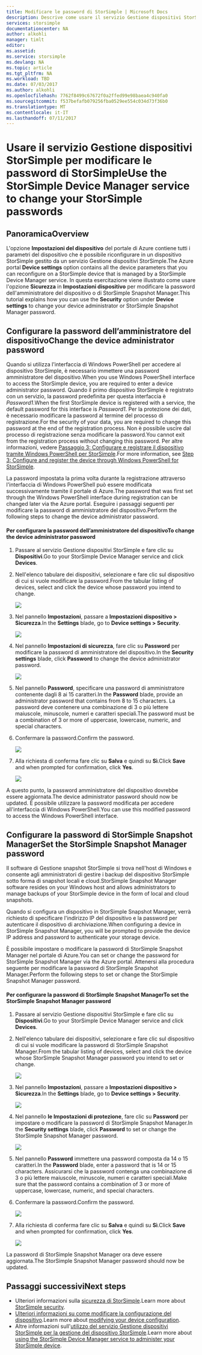 ```yaml
---
title: Modificare le password di StorSimple | Microsoft Docs
description: Descrive come usare il servizio Gestione dispositivi StorSimple per modificare le password di StorSimple Snapshot Manager e di amministratore del dispositivo.
services: storsimple
documentationcenter: NA
author: alkohli
manager: timlt
editor: 
ms.assetid: 
ms.service: storsimple
ms.devlang: NA
ms.topic: article
ms.tgt_pltfrm: NA
ms.workload: TBD
ms.date: 07/03/2017
ms.author: alkohli
ms.openlocfilehash: 7762f8499c67672f0a2ffed99e98baea4c940fa0
ms.sourcegitcommit: f537befafb079256fba0529ee554c034d73f36b0
ms.translationtype: MT
ms.contentlocale: it-IT
ms.lasthandoff: 07/11/2017
---
```

# <a name="use-the-storsimple-device-manager-service-to-change-your-storsimple-passwords"></a><span data-ttu-id="aef40-103">Usare il servizio Gestione dispositivi StorSimple per modificare le password di StorSimple</span><span class="sxs-lookup"><span data-stu-id="aef40-103">Use the StorSimple Device Manager service to change your StorSimple passwords</span></span>

## <a name="overview"></a><span data-ttu-id="aef40-104">Panoramica</span><span class="sxs-lookup"><span data-stu-id="aef40-104">Overview</span></span>
<span data-ttu-id="aef40-105">L'opzione **Impostazioni del dispositivo** del portale di Azure contiene tutti i parametri del dispositivo che è possibile riconfigurare in un dispositivo StorSimple gestito da un servizio Gestione dispositivi StorSimple.</span><span class="sxs-lookup"><span data-stu-id="aef40-105">The Azure portal **Device settings** option contains all the device parameters that you can reconfigure on a StorSimple device that is managed by a StorSimple Device Manager service.</span></span> <span data-ttu-id="aef40-106">In questa esercitazione viene illustrato come usare l'opzione **Sicurezza** in **Impostazioni dispositivo** per modificare la password dell'amministratore del dispositivo o di StorSimple Snapshot Manager.</span><span class="sxs-lookup"><span data-stu-id="aef40-106">This tutorial explains how you can use the **Security** option under **Device settings** to change your device administrator or StorSimple Snapshot Manager password.</span></span>

## <a name="change-the-device-administrator-password"></a><span data-ttu-id="aef40-107">Configurare la password dell’amministratore del dispositivo</span><span class="sxs-lookup"><span data-stu-id="aef40-107">Change the device administrator password</span></span>
<span data-ttu-id="aef40-108">Quando si utilizza l'interfaccia di Windows PowerShell per accedere al dispositivo StorSimple, è necessario immettere una password amministratore del dispositivo.</span><span class="sxs-lookup"><span data-stu-id="aef40-108">When you use Windows PowerShell interface to access the StorSimple device, you are required to enter a device administrator password.</span></span> <span data-ttu-id="aef40-109">Quando il primo dispositivo StorSimple è registrato con un servizio, la password predefinita per questa interfaccia è *Password1*.</span><span class="sxs-lookup"><span data-stu-id="aef40-109">When the first StorSimple device is registered with a service, the default password for this interface is *Password1*.</span></span> <span data-ttu-id="aef40-110">Per la protezione dei dati, è necessario modificare la password al termine del processo di registrazione.</span><span class="sxs-lookup"><span data-stu-id="aef40-110">For the security of your data, you are required to change this password at the end of the registration process.</span></span> <span data-ttu-id="aef40-111">Non è possibile uscire dal processo di registrazione senza modificare la password.</span><span class="sxs-lookup"><span data-stu-id="aef40-111">You cannot exit from the registration process without changing this password.</span></span> <span data-ttu-id="aef40-112">Per altre informazioni, vedere [Passaggio 3: Configurare e registrare il dispositivo tramite Windows PowerShell per StorSimple](storsimple-8000-deployment-walkthrough-u2.md#step-3-configure-and-register-the-device-through-windows-powershell-for-storsimple).</span><span class="sxs-lookup"><span data-stu-id="aef40-112">For more information, see [Step 3: Configure and register the device through Windows PowerShell for StorSimple](storsimple-8000-deployment-walkthrough-u2.md#step-3-configure-and-register-the-device-through-windows-powershell-for-storsimple).</span></span>

<span data-ttu-id="aef40-113">La password impostata la prima volta durante la registrazione attraverso l'interfaccia di Windows PowerShell può essere modificata successivamente tramite il portale di Azure.</span><span class="sxs-lookup"><span data-stu-id="aef40-113">The password that was first set through the Windows PowerShell interface during registration can be changed later via the Azure portal.</span></span> <span data-ttu-id="aef40-114">Eseguire i passaggi seguenti per modificare la password di amministratore del dispositivo.</span><span class="sxs-lookup"><span data-stu-id="aef40-114">Perform the following steps to change the device administrator password.</span></span>

#### <a name="to-change-the-device-administrator-password"></a><span data-ttu-id="aef40-115">Per configurare la password dell’amministratore del dispositivo</span><span class="sxs-lookup"><span data-stu-id="aef40-115">To change the device administrator password</span></span>
1. <span data-ttu-id="aef40-116">Passare al servizio Gestione dispositivi StorSimple e fare clic su **Dispositivi**.</span><span class="sxs-lookup"><span data-stu-id="aef40-116">Go to your StorSimple Device Manager service and click **Devices**.</span></span>

2. <span data-ttu-id="aef40-117">Nell'elenco tabulare dei dispositivi, selezionare e fare clic sul dispositivo di cui si vuole modificare la password.</span><span class="sxs-lookup"><span data-stu-id="aef40-117">From the tabular listing of devices, select and click the device whose password you intend to change.</span></span>

    ![](./media/storsimple-8000-change-passwords/changepwd1.png)

3. <span data-ttu-id="aef40-118">Nel pannello **Impostazioni**, passare a **Impostazioni dispositivo > Sicurezza**.</span><span class="sxs-lookup"><span data-stu-id="aef40-118">In the **Settings** blade, go to **Device settings > Security**.</span></span>

    ![](./media/storsimple-8000-change-passwords/changepwd2.png)

4. <span data-ttu-id="aef40-119">Nel pannello **Impostazioni di sicurezza**, fare clic su **Password** per modificare la password di amministratore del dispositivo.</span><span class="sxs-lookup"><span data-stu-id="aef40-119">In the **Security settings** blade, click **Password** to change the device administrator password.</span></span>

    ![](./media/storsimple-8000-change-passwords/changepwd3.png)

5. <span data-ttu-id="aef40-120">Nel pannello **Password**, specificare una password di amministratore contenente dagli 8 ai 15 caratteri.</span><span class="sxs-lookup"><span data-stu-id="aef40-120">In the **Password** blade, provide an administrator password that contains from 8 to 15 characters.</span></span> <span data-ttu-id="aef40-121">La password deve contenere una combinazione di 3 o più lettere maiuscole, minuscole, numeri e caratteri speciali.</span><span class="sxs-lookup"><span data-stu-id="aef40-121">The password must be a combination of 3 or more of uppercase, lowercase, numeric, and special characters.</span></span>

6. <span data-ttu-id="aef40-122">Confermare la password.</span><span class="sxs-lookup"><span data-stu-id="aef40-122">Confirm the password.</span></span>

    ![](./media/storsimple-8000-change-passwords/changepwd4.png)

7. <span data-ttu-id="aef40-123">Alla richiesta di conferma fare clic su **Salva** e quindi su **Sì**.</span><span class="sxs-lookup"><span data-stu-id="aef40-123">Click **Save** and when prompted for confirmation, click **Yes**.</span></span>

    ![](./media/storsimple-8000-change-passwords/changepwd6.png)

<span data-ttu-id="aef40-124">A questo punto, la password amministratore del dispositivo dovrebbe essere aggiornata.</span><span class="sxs-lookup"><span data-stu-id="aef40-124">The device administrator password should now be updated.</span></span> <span data-ttu-id="aef40-125">È possibile utilizzare la password modificata per accedere all'interfaccia di Windows PowerShell.</span><span class="sxs-lookup"><span data-stu-id="aef40-125">You can use this modified password to access the Windows PowerShell interface.</span></span>

## <a name="set-the-storsimple-snapshot-manager-password"></a><span data-ttu-id="aef40-126">Configurare la password di StorSimple Snapshot Manager</span><span class="sxs-lookup"><span data-stu-id="aef40-126">Set the StorSimple Snapshot Manager password</span></span>
<span data-ttu-id="aef40-127">Il software di Gestione snapshot StorSimple si trova nell'host di Windows e consente agli amministratori di gestire i backup del dispositivo StorSimple sotto forma di snapshot locali e cloud.</span><span class="sxs-lookup"><span data-stu-id="aef40-127">StorSimple Snapshot Manager software resides on your Windows host and allows administrators to manage backups of your StorSimple device in the form of local and cloud snapshots.</span></span>

<span data-ttu-id="aef40-128">Quando si configura un dispositivo in StorSimple Snapshot Manager, verrà richiesto di specificare l'indirizzo IP del dispositivo e la password per autenticare il dispositivo di archiviazione.</span><span class="sxs-lookup"><span data-stu-id="aef40-128">When configuring a device in StorSimple Snapshot Manager, you will be prompted to provide the device IP address and password to authenticate your storage device.</span></span>

<span data-ttu-id="aef40-129">È possibile impostare o modificare la password di StorSimple Snapshot Manager nel portale di Azure.</span><span class="sxs-lookup"><span data-stu-id="aef40-129">You can set or change the password for StorSimple Snapshot Manager via the Azure portal.</span></span> <span data-ttu-id="aef40-130">Attenersi alla procedura seguente per modificare la password di StorSimple Snapshot Manager.</span><span class="sxs-lookup"><span data-stu-id="aef40-130">Perform the following steps to set or change the StorSimple Snapshot Manager password.</span></span>

#### <a name="to-set-the-storsimple-snapshot-manager-password"></a><span data-ttu-id="aef40-131">Per configurare la password di StorSimple Snapshot Manager</span><span class="sxs-lookup"><span data-stu-id="aef40-131">To set the StorSimple Snapshot Manager password</span></span>
1. <span data-ttu-id="aef40-132">Passare al servizio Gestione dispositivi StorSimple e fare clic su **Dispositivi**.</span><span class="sxs-lookup"><span data-stu-id="aef40-132">Go to your StorSimple Device Manager service and click **Devices**.</span></span>

2. <span data-ttu-id="aef40-133">Nell'elenco tabulare dei dispositivi, selezionare e fare clic sul dispositivo di cui si vuole modificare la password di StorSimple Snapshot Manager.</span><span class="sxs-lookup"><span data-stu-id="aef40-133">From the tabular listing of devices, select and click the device whose StorSimple Snapshot Manager password you intend to set or change.</span></span>

     ![](./media/storsimple-8000-change-passwords/changepwd1.png)

3. <span data-ttu-id="aef40-134">Nel pannello **Impostazioni**, passare a **Impostazioni dispositivo > Sicurezza**.</span><span class="sxs-lookup"><span data-stu-id="aef40-134">In the **Settings** blade, go to **Device settings > Security**.</span></span>

     ![](./media/storsimple-8000-change-passwords/changepwd2.png)

4. <span data-ttu-id="aef40-135">Nel pannello **le Impostazioni di protezione**, fare clic su **Password** per impostare o modificare la password di StorSimple Snapshot Manager.</span><span class="sxs-lookup"><span data-stu-id="aef40-135">In the **Security settings** blade, click **Password** to set or change the StorSimple Snapshot Manager password.</span></span>

     ![](./media/storsimple-8000-change-passwords/changepwd3.png) 

5. <span data-ttu-id="aef40-136">Nel pannello **Password** immettere una password composta da 14 o 15 caratteri.</span><span class="sxs-lookup"><span data-stu-id="aef40-136">In the **Password** blade, enter a password that is 14 or 15 characters.</span></span> <span data-ttu-id="aef40-137">Assicurarsi che la password contenga una combinazione di 3 o più lettere maiuscole, minuscole, numeri e caratteri speciali.</span><span class="sxs-lookup"><span data-stu-id="aef40-137">Make sure that the password contains a combination of 3 or more of uppercase, lowercase, numeric, and special characters.</span></span>

6. <span data-ttu-id="aef40-138">Confermare la password.</span><span class="sxs-lookup"><span data-stu-id="aef40-138">Confirm the password.</span></span>

     ![](./media/storsimple-8000-change-passwords/changepwd5.png)

7. <span data-ttu-id="aef40-139">Alla richiesta di conferma fare clic su **Salva** e quindi su **Sì**.</span><span class="sxs-lookup"><span data-stu-id="aef40-139">Click **Save** and when prompted for confirmation, click **Yes**.</span></span>

     ![](./media/storsimple-8000-change-passwords/changepwd6.png)

<span data-ttu-id="aef40-140">La password di StorSimple Snapshot Manager ora deve essere aggiornata.</span><span class="sxs-lookup"><span data-stu-id="aef40-140">The StorSimple Snapshot Manager password should now be updated.</span></span>

## <a name="next-steps"></a><span data-ttu-id="aef40-141">Passaggi successivi</span><span class="sxs-lookup"><span data-stu-id="aef40-141">Next steps</span></span>
* <span data-ttu-id="aef40-142">Ulteriori informazioni sulla [sicurezza di StorSimple](storsimple-8000-security.md).</span><span class="sxs-lookup"><span data-stu-id="aef40-142">Learn more about [StorSimple security](storsimple-8000-security.md).</span></span>
* <span data-ttu-id="aef40-143">[Ulteriori informazioni su come modificare la configurazione del dispositivo](storsimple-8000-modify-device-config.md).</span><span class="sxs-lookup"><span data-stu-id="aef40-143">Learn more about [modifying your device configuration](storsimple-8000-modify-device-config.md).</span></span>
* <span data-ttu-id="aef40-144">Altre informazioni sull'[utilizzo del servizio Gestione dispositivi StorSimple per la gestione del dispositivo StorSimple](storsimple-8000-manager-service-administration.md).</span><span class="sxs-lookup"><span data-stu-id="aef40-144">Learn more about [using the StorSimple Device Manager service to administer your StorSimple device](storsimple-8000-manager-service-administration.md).</span></span>

